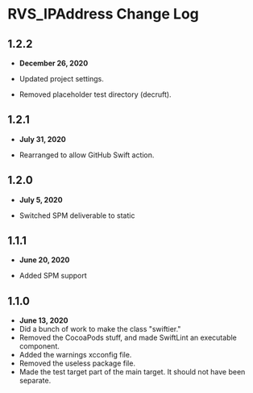 # RVS_IPAddress Change Log

## 1.2.2

- **December 26, 2020**

- Updated project settings.
- Removed placeholder test directory (decruft).

## 1.2.1

- **July 31, 2020**

- Rearranged to allow GitHub Swift action.

## 1.2.0

- **July 5, 2020**

- Switched SPM deliverable to static

## 1.1.1

- **June 20, 2020**

- Added SPM support

## 1.1.0

- **June 13, 2020**
- Did a bunch of work to make the class "swiftier."
- Removed the CocoaPods stuff, and made SwiftLint an executable component.
- Added the warnings xcconfig file.
- Removed the useless package file.
- Made the test target part of the main target. It should not have been separate.
